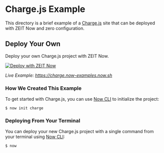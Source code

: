 # Charge.js Example

This directory is a brief example of a [Charge.js](https://charge.js.org/) site that can be deployed with ZEIT Now and zero configuration.

## Deploy Your Own

Deploy your own Charge.js project with ZEIT Now.

[![Deploy with ZEIT Now](https://zeit.co/button)](https://zeit.co/new/project?template=https://github.com/zeit/now-examples/tree/master/charge)

*Live Example: https://charge.now-examples.now.sh*

### How We Created This Example

To get started with Charge.js, you can use [Now CLI](https://zeit.co/download) to initialize the project:

```shell
$ now init charge
```

### Deploying From Your Terminal

You can deploy your new Charge.js project with a single command from your terminal using [Now CLI](/download):

```shell
$ now
```
